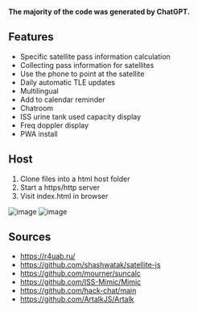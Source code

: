 **The majority of the code was generated by ChatGPT.**
## Features
- Specific satellite pass information calculation
- Collecting pass information for satellites
- Use the phone to point at the satellite
- Daily automatic TLE updates
- Multilingual
- Add to calendar reminder
- Chatroom
- ISS urine tank used capacity display
- Freq doppler display
- PWA install

## Host
1. Clone files into a html host folder
2. Start a https/http server
3. Visit index.html in browser

![image](https://github.com/user-attachments/assets/b3f25fe0-a0d7-4f1b-8399-e2fc748120e1)
![image](https://github.com/user-attachments/assets/f56bee9a-49da-4a48-96db-7c394d5e3c09)

## Sources
- https://r4uab.ru/
- https://github.com/shashwatak/satellite-js
- https://github.com/mourner/suncalc
- https://github.com/ISS-Mimic/Mimic
- https://github.com/hack-chat/main
- https://github.com/ArtalkJS/Artalk
